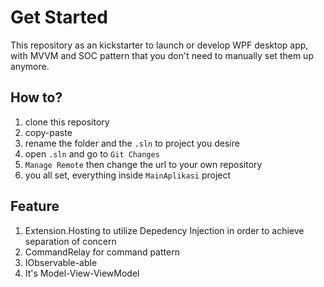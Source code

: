# Get Started
This repository as an kickstarter to launch or develop WPF desktop app, with MVVM and SOC pattern that you don't need to manually set them up anymore.

## How to?
1. clone this repository
2. copy-paste 
3. rename the folder and the `.sln` to project you desire
4. open `.sln` and go to `Git Changes`
5. `Manage Remote` then change the url to your own repository
6. you all set, everything inside `MainAplikasi` project

## Feature
1. Extension.Hosting to utilize Depedency Injection in order to achieve separation of concern
2. CommandRelay for command pattern
3. IObservable-able
4. It's Model-View-ViewModel
